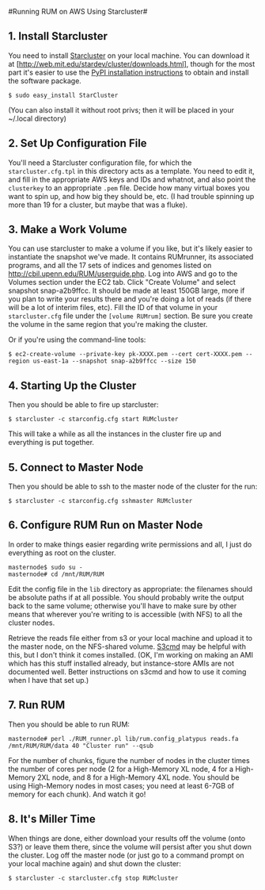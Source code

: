 #Running RUM on AWS Using Starcluster#

## 1. Install Starcluster ##

You need to install [Starcluster](http://web.mit.edu/stardev/cluster/) on your local machine.  You can download it at [http://web.mit.edu/stardev/cluster/downloads.html], though for the most part it's easier to use the [PyPI installation instructions](http://web.mit.edu/stardev/cluster/docs/0.92rc1/installation.html) to obtain and install the software package.

```
$ sudo easy_install StarCluster
```

(You can also install it without root privs; then it will be placed in your ~/.local directory)

## 2. Set Up Configuration File ##

You'll need a Starcluster configuration file, for which the `starcluster.cfg.tpl` in this directory acts as a template.  You need to edit it, and fill in the appropriate AWS keys and IDs and whatnot, and also point the `clusterkey` to an appropriate `.pem` file.  Decide how many virtual boxes you want to spin up, and how big they should be, etc.  (I had trouble spinning up more than 19 for a cluster, but maybe that was a fluke).

## 3. Make a Work Volume ##

You can use starcluster to make a volume if you like, but it's likely easier to instantiate the snapshot we've made.  It contains RUMrunner, its associated programs, and all the 17 sets of indices and genomes listed on <http://cbil.upenn.edu/RUM/userguide.php>.  Log into AWS and go to the Volumes section under the EC2 tab.  Click "Create Volume" and select snapshot snap-a2b9ffcc.  It should be made at least 150GB large, more if you plan to write your results there and you're doing a lot of reads (if there will be a lot of interim files, etc).  Fill the ID of that volume in your `starcluster.cfg` file under the `[volume RUMrum]` section.  Be sure you create the volume in the same region that you're making the cluster.

Or if you're using the command-line tools:

```
$ ec2-create-volume --private-key pk-XXXX.pem --cert cert-XXXX.pem --region us-east-1a --snapshot snap-a2b9ffcc --size 150
```

## 4. Starting Up the Cluster ##

Then you should be able to fire up starcluster:

```
$ starcluster -c starconfig.cfg start RUMcluster
```

This will take a while as all the instances in the cluster fire up and everything is put together.  

## 5. Connect to Master Node ##

Then you should be able to ssh to the master node of the cluster for the run:

```
$ starcluster -c starconfig.cfg sshmaster RUMcluster
```

## 6. Configure RUM Run on Master Node ##

In order to make things easier regarding write permissions and all, I just do everything as root on the cluster.

```
masternode$ sudo su -
masternode# cd /mnt/RUM/RUM
```

Edit the config file in the `lib` directory as appropriate: the filenames should be absolute paths if at all possible.  You should probably write the output back to the same volume; otherwise you'll have to make sure by other means that wherever you're writing to is accessible (with NFS) to all the cluster nodes.  

Retrieve the reads file either from s3 or your local machine and upload it to the master node, on the NFS-shared volume.  [S3cmd](http://s3tools.org/s3cmd) may be helpful with this, but I don't think it comes installed.  (OK, I'm working on making an AMI which has this stuff installed already, but instance-store AMIs are not documented well.  Better instructions on s3cmd and how to use it coming when I have that set up.)

## 7. Run RUM ##

Then you should be able to run RUM:

```
masternode# perl ./RUM_runner.pl lib/rum.config_platypus reads.fa /mnt/RUM/RUM/data 40 "Cluster run" --qsub
```

For the number of chunks, figure the number of nodes in the cluster times the number of cores per node (2 for a High-Memory XL node, 4 for a High-Memory 2XL node, and 8 for a High-Memory 4XL node.  You should be using High-Memory nodes in most cases; you need at least 6-7GB of memory for each chunk).  And watch it go! 

## 8. It's Miller Time ##

When things are done, either download your results off the volume (onto S3?) or leave them there, since the volume will persist after you shut down the cluster.  Log off the master node (or just go to a command prompt on your local machine again) and shut down the cluster:

```
$ starcluster -c starcluster.cfg stop RUMcluster
```
